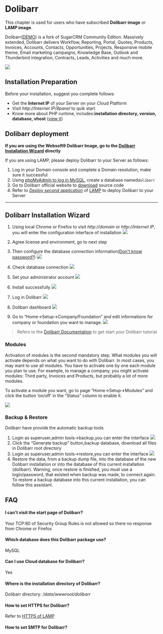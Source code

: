# Dolibarr

This chapter is used for users who have subscribed **Dolibarr image** or **LAMP image**.

Dolibarr([DEMO](https://dolibarr.com/demo/)) is a fork of SugarCRM Community Edition. Massively extended, Dolibarr delivers Workflow, Reporting, Portal, Quotes, Products, Invoices, Accounts, Contacts, Opportunities, Projects, Responsive mobile theme, Email marketing campaigns, Knowledge Base, Outlook and Thunderbird integration, Contracts, Leads, Activities and much more.

![](http://libs.websoft9.com/Websoft9/DocsPicture/en/dolibarr/dolibarr-gui-websoft9.png)

## Installation Preparation

Before your installation, suggest you complete follows:

* Get the **Internet IP** of your Server on your Cloud Platform
* Visit *http://Internet IP/9panel* to quik start
* Know more about PHP runtime, includes:**installation directory, version, database, vhost** ([view it](https://support.websoft9.com/docs/lamp/stack-components.html))

## Dolibarr deployment

**If you are using the Websoft9 Dolibarr Image, go to the [Dolibarr Installation Wizard](/dolibarr.md#dolibarr-installation-wizard) directly**

If you are using LAMP, please deploy Dolibarr to your Server as follows:

1. Log in your Domain console and complete a Domain resolution, make sure it successful
2. Using [phpMyAdmin to log in MySQL](https://support.websoft9.com/docs/lamp/admin-mysql.html), create a database named`dolibarr`
3. Go to Dolibarr official website to [download](https://www.dolibarr.org/downloads)  source code
4. Refer to *[Deploy second application](https://support.websoft9.com/docs/lamp/solution-deployment.html#deploy-second-application)* of [LAMP](https://support.websoft9.com/docs/lamp/) to deploy Dolibarr to your Server

---



## Dolibarr Installation Wizard

1. Using local Chrome or Firefox to visit *http://domain* or *http://Internet IP*, you will enter the configuration interface of installation
   ![](http://libs.websoft9.com/Websoft9/DocsPicture/zh/dolibarr/dolibarr-check-websoft9.png)

2. Agree license and environment, go to next step
3. Then configure the database connection information([Don't know password?](https://support.websoft9.com/docs/lamp/stack-accounts.html#mysql))
   ![](http://libs.websoft9.com/Websoft9/DocsPicture/zh/dolibarr/dolibarr-dbconf-websoft9.png)

4. Check database connection
   ![](http://libs.websoft9.com/Websoft9/DocsPicture/zh/dolibarr/dolibarr-confss-websoft9.png)

5. Set your administrator account
   ![](http://libs.websoft9.com/Websoft9/DocsPicture/zh/dolibarr/dolibarr-adminconf-websoft9.png)

6. Install successfully 
   ![](http://libs.websoft9.com/Websoft9/DocsPicture/zh/dolibarr/dolibarr-installss-websoft9.png)

7. Log in Dolibarr
   ![](http://libs.websoft9.com/Websoft9/DocsPicture/zh/dolibarr/dolibarr-login-websoft9.png)

8. Dolibarr dashboard
   ![](http://libs.websoft9.com/Websoft9/DocsPicture/zh/dolibarr/dolibarr-backend-websoft9.png)

9. Go to “Home->Setup->Company/Foundation” and edit informations for company or foundation you want to manage.
   ![](http://libs.websoft9.com/Websoft9/DocsPicture/en/dolibarr/dolibarr-setupcompany-websoft9.png)

> Refers to the [Dolibarr Documentation](https://docs.dolibarr.com/) to get start your Dolibarr tutorial


### Modules

Activation of modules is the second mandatory step. What modules you will activate depends on what you want to do with Dolibarr. In most cases, you may want to use all modules. You have to activate one by one each module you plan to use. For example, to manage a company, you might activate modules: Third party, Invoices and Products, but probably a lot of more modules.

To activate a module you want, go to page “Home->Setup->Modules” and click the button ‘on/off’ in the “Status” column to enable it.

![](http://libs.websoft9.com/Websoft9/DocsPicture/en/dolibarr/dolibarr-setupmodules-websoft9.png)


### Backup & Restore

Dolibarr have provide the automatic backup tools

1. Login as superuser,admin tools->backup,you can enter the interface
   ![](http://libs.websoft9.com/Websoft9/DocsPicture/en/dolibarr/dolibarr-backup-websoft9.png)
2. Click the “Generate backup” button,backup database, download all files in Dolibarr root directory
3. Login as superuser,admin tools->restore,you can enter the interface
   ![](http://libs.websoft9.com/Websoft9/DocsPicture/en/dolibarr/dolibarr-restore-websoft9.png)
4. Restore the data, from a backup dump file, into the database of the new Dolibarr installation or into the database of this current installation (dolibarr). Warning, once restore is finished, you must use a login/password, that existed when backup was made, to connect again. To restore a backup database into this current installation, you can follow this assistant.


## FAQ

#### I can't visit the start page of Dolibarr?

Your TCP:80 of Security Group Rules is not allowed so there no response from Chrome or Firefox

#### Which database does this Dolibarr package use?

MySQL

#### Can I use Cloud database for Dolibarr?

Yes

#### Where is the installation directory of Dolibarr?

Dolibarr directory: */data/wwwroot/dolibarr*  

#### How to set HTTPS for Dolibarr?

Refer to [HTTPS of LAMP](https://support.websoft9.com/docs/lamp/solution-https.html)

#### How to set SMTP for Dolibarr?
